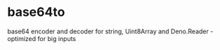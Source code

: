 # base64to
base64 encoder and decoder for string, Uint8Array and Deno.Reader - optimized for big inputs
